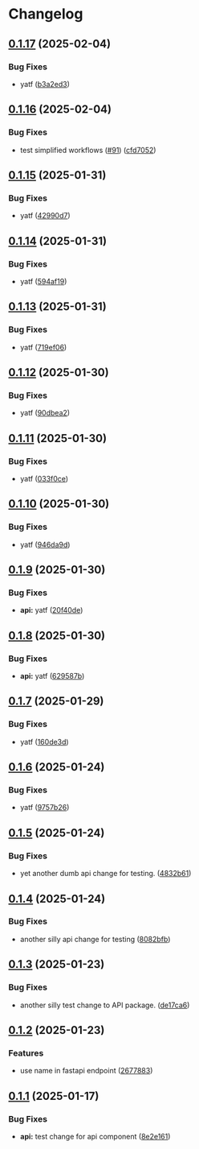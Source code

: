 # Changelog

## [0.1.17](https://github.com/ClaytonJY/release-please-demo/compare/api-v0.1.16...api-v0.1.17) (2025-02-04)


### Bug Fixes

* yatf ([b3a2ed3](https://github.com/ClaytonJY/release-please-demo/commit/b3a2ed35cec4620017013128fa43f5df63fba31a))

## [0.1.16](https://github.com/ClaytonJY/release-please-demo/compare/api-v0.1.15...api-v0.1.16) (2025-02-04)


### Bug Fixes

* test simplified workflows ([#91](https://github.com/ClaytonJY/release-please-demo/issues/91)) ([cfd7052](https://github.com/ClaytonJY/release-please-demo/commit/cfd70523a731f684687a30af7038d415c97d18b7))

## [0.1.15](https://github.com/ClaytonJY/release-please-demo/compare/api-v0.1.14...api-v0.1.15) (2025-01-31)


### Bug Fixes

* yatf ([42990d7](https://github.com/ClaytonJY/release-please-demo/commit/42990d767a9d3894013ee1d7fa53cad50a9512f2))

## [0.1.14](https://github.com/ClaytonJY/release-please-demo/compare/api-v0.1.13...api-v0.1.14) (2025-01-31)


### Bug Fixes

* yatf ([594af19](https://github.com/ClaytonJY/release-please-demo/commit/594af1923dc7d688ecbd7135fbf84ef509aaf775))

## [0.1.13](https://github.com/ClaytonJY/release-please-demo/compare/api-v0.1.12...api-v0.1.13) (2025-01-31)


### Bug Fixes

* yatf ([719ef06](https://github.com/ClaytonJY/release-please-demo/commit/719ef068229c208cc5ddd241d0839922f5ebb068))

## [0.1.12](https://github.com/ClaytonJY/release-please-demo/compare/api-v0.1.11...api-v0.1.12) (2025-01-30)


### Bug Fixes

* yatf ([90dbea2](https://github.com/ClaytonJY/release-please-demo/commit/90dbea2b7280adf2b94e6baed36eadc0cbd21d99))

## [0.1.11](https://github.com/ClaytonJY/release-please-demo/compare/api-v0.1.10...api-v0.1.11) (2025-01-30)


### Bug Fixes

* yatf ([033f0ce](https://github.com/ClaytonJY/release-please-demo/commit/033f0cee75d8a47b55f5772b01f8656913308ac5))

## [0.1.10](https://github.com/ClaytonJY/release-please-demo/compare/api-v0.1.9...api-v0.1.10) (2025-01-30)


### Bug Fixes

* yatf ([946da9d](https://github.com/ClaytonJY/release-please-demo/commit/946da9db999b825a5ce25966db9280388e1830ea))

## [0.1.9](https://github.com/ClaytonJY/release-please-demo/compare/api-v0.1.8...api-v0.1.9) (2025-01-30)


### Bug Fixes

* **api:** yatf ([20f40de](https://github.com/ClaytonJY/release-please-demo/commit/20f40de3a036b8259e12f740f11322794e78f28a))

## [0.1.8](https://github.com/ClaytonJY/release-please-demo/compare/api-v0.1.7...api-v0.1.8) (2025-01-30)


### Bug Fixes

* **api:** yatf ([629587b](https://github.com/ClaytonJY/release-please-demo/commit/629587b6c934cd76ff2557e70c8a002fc2dcbc77))

## [0.1.7](https://github.com/ClaytonJY/release-please-demo/compare/api-v0.1.6...api-v0.1.7) (2025-01-29)


### Bug Fixes

* yatf ([160de3d](https://github.com/ClaytonJY/release-please-demo/commit/160de3d9ae9717392074e8c1248a7d47a759d1a8))

## [0.1.6](https://github.com/ClaytonJY/release-please-demo/compare/api-v0.1.5...api-v0.1.6) (2025-01-24)


### Bug Fixes

* yatf ([9757b26](https://github.com/ClaytonJY/release-please-demo/commit/9757b266a7863c7e317dd89e1bd9379e1d5cb465))

## [0.1.5](https://github.com/ClaytonJY/release-please-demo/compare/api-v0.1.4...api-v0.1.5) (2025-01-24)


### Bug Fixes

* yet another dumb api change for testing. ([4832b61](https://github.com/ClaytonJY/release-please-demo/commit/4832b6102cf0016a9dbeb5b15e12f95f69103860))

## [0.1.4](https://github.com/ClaytonJY/release-please-demo/compare/api-v0.1.3...api-v0.1.4) (2025-01-24)


### Bug Fixes

* another silly api change for testing ([8082bfb](https://github.com/ClaytonJY/release-please-demo/commit/8082bfb6320f985e5c40e29013dddb0153d6d8db))

## [0.1.3](https://github.com/ClaytonJY/release-please-demo/compare/api-v0.1.2...api-v0.1.3) (2025-01-23)


### Bug Fixes

* another silly test change to API package. ([de17ca6](https://github.com/ClaytonJY/release-please-demo/commit/de17ca6911f28834756d8c4f0e4b87b2bd45fda1))

## [0.1.2](https://github.com/ClaytonJY/release-please-demo/compare/api-v0.1.1...api-v0.1.2) (2025-01-23)


### Features

* use name in fastapi endpoint ([2677883](https://github.com/ClaytonJY/release-please-demo/commit/26778835c961c667e9a1b6142dbf0ca02dc066e0))

## [0.1.1](https://github.com/ClaytonJY/release-please-demo/compare/api-v0.1.0...api-v0.1.1) (2025-01-17)


### Bug Fixes

* **api:** test change for api component ([8e2e161](https://github.com/ClaytonJY/release-please-demo/commit/8e2e1618d6551158870f7c2d4d8d2545792c5951))
